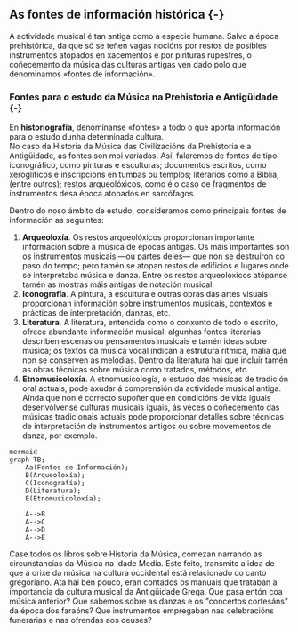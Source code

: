 <!-- 
OBXECTIVO XERAL: 

- Coñecer o papel fundamental das fontes musicais á hora de elaborar a Historia da Música dende a Antigüedade ata a actualidade. 

OBXECTIVOS DIDÁCTICOS:

- Comprender o concepto de fonte musical 
- Dintinguir os diferentes tipos de fontes musicais: escritas, iconográficas e sonoras.

CONTIDOS:

- As fontes como ferramentas para narrar a Historia da Música 
- Tipos de fontes: escritas, sonoras e iconográficas
- Análise de diferentes tipos de fontes musicais 
- Comentario sobre a problemática que entrañan algunhas fontes desde diferentes puntos de vista: estado de conservación, criterios estéticos, etc.… 
- Valoración dos diferentes tipos de fontes musicais como ferramenta indispensable para unha correcta construcción da Historia da Música. 
-->

## As fontes de información histórica {-}

A actividade musical é tan antiga como a especie humana. Salvo a época prehistórica, da que só se teñen vagas nocións por restos de posibles instrumentos atopados en xacementos e por pinturas rupestres, o coñecemento da música das culturas antigas ven dado polo que denominamos «fontes de información».  

### Fontes para o estudo da Música na Prehistoria e Antigüidade {-}

En **historiografía**, denomínanse «fontes» a todo o que aporta información para o estudo dunha determinada cultura.  
No caso da Historia da Música das Civilizacións da Prehistoria e a Antigüidade, as fontes son moi variadas. Así, falaremos de fontes de tipo iconográfico, como pinturas e esculturas; documentos escritos, como xeroglíficos e inscripcións en tumbas ou templos; literarios como a Biblia, (entre outros); restos arqueolóxicos, como é o caso de fragmentos de instrumentos desa época atopados en sarcófagos.

Dentro do noso ámbito de estudo, consideramos como principais fontes de información as seguintes:

1. **Arqueoloxía**. Os restos arqueolóxicos proporcionan importante información sobre a música de épocas antigas. Os máis importantes son os instrumentos musicais —ou partes deles— que non se destruíron co paso do tempo; pero tamén se atopan restos de edificios e lugares onde se interpretaba música e danza. Entre os restos arqueolóxicos atópanse tamén as mostras máis antigas de notación musical.
2. **Iconografía**. A pintura, a escultura e outras obras das artes visuais proporcionan información sobre instrumentos musicais, contextos e prácticas de interpretación, danzas, etc.
3. **Literatura**. A literatura, entendida como o conxunto de todo o escrito, ofrece abundante información musical: algunhas fontes literarias describen escenas ou pensamentos musicais e tamén ideas sobre música; os textos da música vocal indican a estrutura rítmica, malia que non se conserven as melodías. Dentro da literatura hai que incluír tamén as obras técnicas sobre música como tratados, métodos, etc.
4. **Etnomusicoloxía**. A  etnomusicología, o estudo das músicas de tradición oral actuais, pode axudar á comprensión da actividade musical antiga. Aínda que non é correcto supoñer que en condicións de vida iguais desenvólvense culturas musicais iguais, ás veces o coñecemento das músicas tradicionais actuais pode proporcionar detalles sobre técnicas de interpretación de instrumentos antigos ou sobre movementos de danza, por exemplo.

```
mermaid
graph TB;
    Aa(Fontes de Información);
    B(Arqueoloxía);
    C(Iconografía);
    D(Literatura);
    E(Etnomusicoloxía);
    
    A-->B
    A-->C
    A-->D
    A-->E

```

Case todos os libros sobre Historia da Música, comezan narrando as circunstancias da Música na Idade Media. Este feito, transmite a idea de que a orixe da música na cultura occidental está relacionado co canto gregoriano. Ata hai ben pouco, eran contados os manuais que trataban a importancia da cultura musical da Antigüidade Grega. Que pasa entón coa música anterior? Que sabemos sobre as danzas e os "concertos cortesáns" da época dos faraóns? Que instrumentos empregaban nas celebracións funerarias e nas ofrendas aos deuses?

